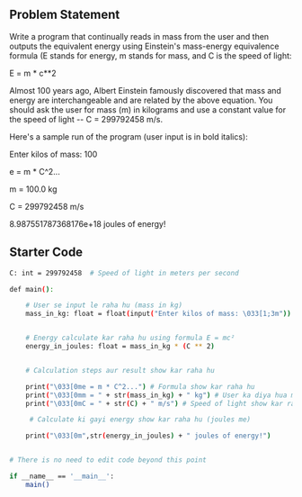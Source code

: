 ## Problem Statement

Write a program that continually reads in mass from the user and then outputs the equivalent energy using Einstein's mass-energy equivalence formula (E stands for energy, m stands for mass, and C is the speed of light:

E = m \* c\*\*2

Almost 100 years ago, Albert Einstein famously discovered that mass and energy are interchangeable and are related by the above equation. You should ask the user for mass (m) in kilograms and use a constant value for the speed of light -- C = 299792458 m/s.

Here's a sample run of the program (user input is in bold italics):

Enter kilos of mass: 100

e = m \* C^2...

m = 100.0 kg

C = 299792458 m/s

8.987551787368176e+18 joules of energy!

## Starter Code

```bash
C: int = 299792458  # Speed of light in meters per second

def main():

    # User se input le raha hu (mass in kg)
    mass_in_kg: float = float(input("Enter kilos of mass: \033[1;3m"))


    # Energy calculate kar raha hu using formula E = mc²
    energy_in_joules: float = mass_in_kg * (C ** 2)


    # Calculation steps aur result show kar raha hu

    print("\033[0me = m * C^2...") # Formula show kar raha hu
    print("\033[0mm = " + str(mass_in_kg) + " kg") # User ka diya hua mass show kar raha hu
    print("\033[0mC = " + str(C) + " m/s") # Speed of light show kar raha hu

     # Calculate ki gayi energy show kar raha hu (joules me)

    print("\033[0m",str(energy_in_joules) + " joules of energy!")


# There is no need to edit code beyond this point

if __name__ == '__main__':
    main()
```
